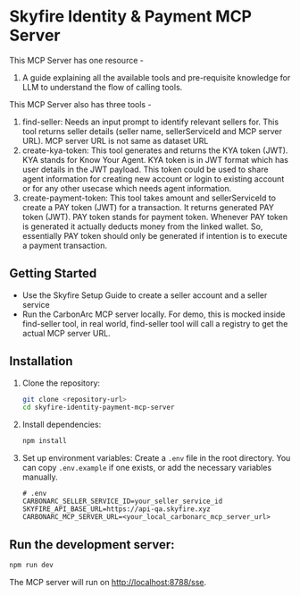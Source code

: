 # Skyfire Identity & Payment MCP Server

This MCP Server has one resource - 
1. A guide explaining all the available tools and pre-requisite knowledge for LLM to understand the flow of calling tools.

This MCP Server also has three tools - 
1. find-seller: Needs an input prompt to identify relevant sellers for. This tool returns seller details (seller name, sellerServiceId and MCP server URL). MCP server URL is not same as dataset URL
2. create-kya-token: This tool generates and returns the KYA token (JWT). KYA stands for Know Your Agent. KYA token is in JWT format which has user details in the JWT payload. This token could be used to share agent information for creating new account or login to existing account or for any other usecase which needs agent information.
3. create-payment-token: This tool takes amount and sellerServiceId to create a PAY token (JWT) for a transaction. It returns generated PAY token (JWT). PAY token stands for payment token. Whenever PAY token is generated it actually deducts money from the linked wallet. So, essentially PAY token should only be generated if intention is to execute a payment transaction.

## Getting Started

- Use the Skyfire Setup Guide to create a seller account and a seller service
- Run the CarbonArc MCP server locally. For demo, this is mocked inside find-seller tool, in real world, find-seller tool will call a registry to get the actual MCP server URL.  

## Installation

1.  Clone the repository:
    ```bash
    git clone <repository-url>
    cd skyfire-identity-payment-mcp-server
    ```
2.  Install dependencies:
    ```bash
    npm install
    ```
3.  Set up environment variables:
    Create a `.env` file in the root directory. You can copy `.env.example` if one exists, or add the necessary variables manually.

    ```
    # .env
    CARBONARC_SELLER_SERVICE_ID=your_seller_service_id
    SKYFIRE_API_BASE_URL=https://api-qa.skyfire.xyz
    CARBONARC_MCP_SERVER_URL=<your_local_carbonarc_mcp_server_url>
    ```

## Run the development server:

```bash
npm run dev
```

The MCP server will run on [http://localhost:8788/sse](http://localhost:8788/sse).